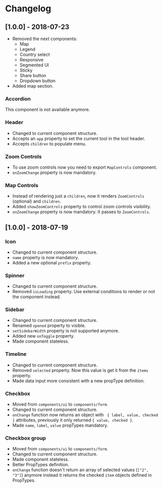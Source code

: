 # Changelog

## [1.0.0] - 2018-07-23
- Removed the next components:
  - Map
  - Legend
  - Country select
  - Responsive
  - Segmented UI
  - Sticky
  - Share button
  - Dropdown button
- Added map section.

### Accordion
This component is not available anymore.

### Header
- Changed to current component structure.
- Accepts an `app` property to set the current tool in the tool header.
- Accepts `children` to populate menu.

### Zoom Controls
- To use zoom controls now you need to export `MapControls` component.
- `onZoomChange` property is now mandatory.

### Map Controls
- Instead of rendering just a `children`, now it renders `ZoomControls` (optional) and `children`.
- Added `showZoomControls` property to control zoom controls visibility.
- `onZoomChange` property is now mandatory. It passes to `ZoomControls`.


## [1.0.0] - 2018-07-19
### Icon
- Changed to current component structure.
- `name` property is now mandatory.
- Added a new optional `prefix` property.

### Spinner
- Changed to current component structure.
- Removed `isLoading` property. Use external conditions to render or not the component instead.

### Sidebar
- Changed to current component structure.
- Renamed `opened` property to visible.
- `setSidebarWidth` property is not supported anymore.
- Added new `onToggle` property.
- Made component stateless.

### Timeline
- Changed to current component structure.
- Removed `selected` property. Now this value is get it from the `items` property.
- Made data input more consistent with a new propType definition.

### Checkbox
- Moved from `components/ui` to `components/form`.
- Changed to current component structure.
- `onChange` function now returns an object with ` { label, value, checked }` attributes, previously it only returned `{ value, checked }`.
- Made `name`, `label`, `value` propTypes mandatory.

### Checkbox group
- Moved from `components/ui` to `components/form`.
- Changed to current component structure.
- Made component stateless.
- Better PropTypes definition.
- `onChange` function doesn't return an array of selected values (`["2", "3"]`) anymore instead it returns the checked `item` objects defined in PropTypes.


